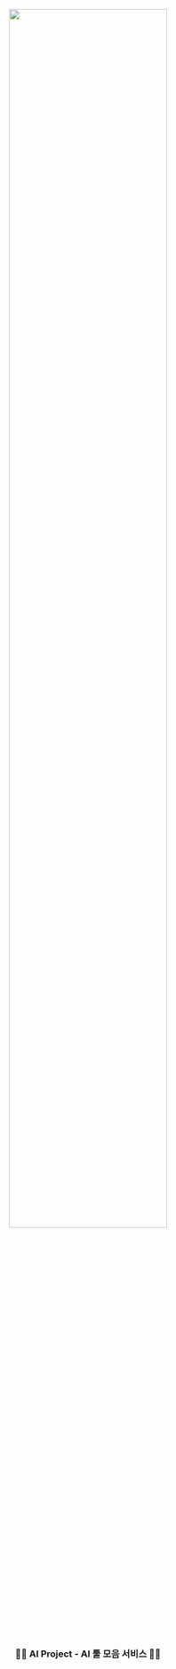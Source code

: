 <div align="center">
  <img src="https://github.com/user-attachments/assets/2de4c42f-1b67-46b0-9824-3606cd520d43" width="75%" />
</div>


<div align="center">

### 🧑‍💻 AI Project - AI 툴 모음 서비스 🧑‍💻
